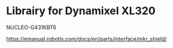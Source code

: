 # Librairy for Dynamixel XL320
NUCLEO-G431KBT6

https://emanual.robotis.com/docs/en/parts/interface/mkr_shield/